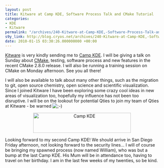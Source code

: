 ```yaml
---
layout: post
title: Kitware at Camp KDE, Software Process Talk and CMake Tutorial
categories:
- KDE
- Kitware
permalink: "/archives/240-Kitware-at-Camp-KDE,-Software-Process-Talk-and-CMake-Tutorial.html"
s9y_link: http://blog.cryos.net/archives/240-Kitware-at-Camp-KDE,-Software-Process-Talk-and-CMake-Tutorial.html
date: 2010-01-15 03:30:26.000000000 +00:00
---
```

<span><p><a href="http://www.kitware.com/">Kitware</a> is very kindly sending me to <a href="http://camp.kde.org/">Camp KDE</a>. I will be giving a talk on Sunday about <a href="http://www.cmake.org/">CMake</a>, testing, software process and new features in the recent CMake 2.8.0 release. I will also be running a training session on CMake on Monday afternoon. See you all there!</p>

<p>I will also be available to talk about many other things, such as the migration to git, open source chemistry, open science and scientific visualization. Since I joined Kitware I have been exploring some crazy cool ideas in new areas of visualization too, hopefully my influence has not been too disruptive. I will be on the lookout for potential Qties to join my team of Qties at Kitware - be warned <img src="http://blog.cryos.net/templates/default/img/emoticons/wink.png" alt=";-)" style="display: inline; vertical-align: bottom;" class="emoticon" /></p>

<center><img width="320" height="66"  src="http://blog.cryos.net/uploads/campkde2010_logo.png"  alt="Camp KDE" /></center>

<p>Looking forward to my second Camp KDE! We should arrive in San Diego Friday afternoon, not looking forward to the security lines... I will of course be bringing my spawned process (now named William), who was but a bump at the last Camp KDE. His Mum will be in attendance too, having to travel on her birthday. I am in the last few weeks of my twenties, so be kind.</p></span>
